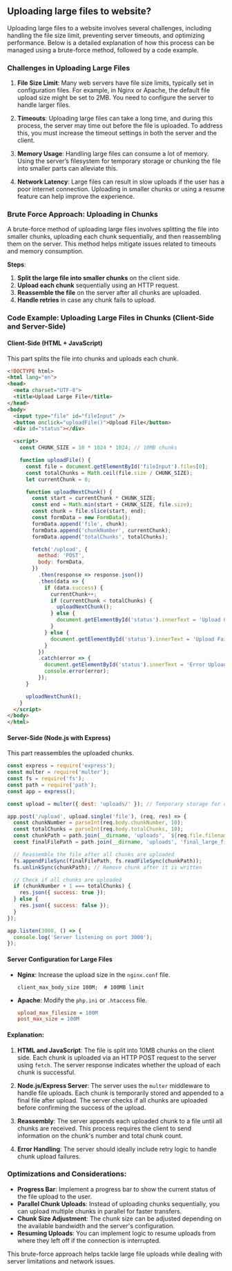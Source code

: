 ## Uploading large files to website?

Uploading large files to a website involves several challenges, including handling the file size limit, preventing server timeouts, and optimizing performance.
Below is a detailed explanation of how this process can be managed using a brute-force method, followed by a code example.

### Challenges in Uploading Large Files
1. **File Size Limit**: Many web servers have file size limits, typically set in configuration files. For example, in Nginx or Apache, the default file upload size might be set to 2MB. You need to configure the server to handle larger files.
   
2. **Timeouts**: Uploading large files can take a long time, and during this process, the server may time out before the file is uploaded. To address this, you must increase the timeout settings in both the server and the client.

3. **Memory Usage**: Handling large files can consume a lot of memory. Using the server’s filesystem for temporary storage or chunking the file into smaller parts can alleviate this.

4. **Network Latency**: Large files can result in slow uploads if the user has a poor internet connection. Uploading in smaller chunks or using a resume feature can help improve the experience.

### Brute Force Approach: Uploading in Chunks
A brute-force method of uploading large files involves splitting the file into smaller chunks, uploading each chunk sequentially, and then reassembling them on the server. This method helps mitigate issues related to timeouts and memory consumption.

**Steps**:
1. **Split the large file into smaller chunks** on the client side.
2. **Upload each chunk** sequentially using an HTTP request.
3. **Reassemble the file** on the server after all chunks are uploaded.
4. **Handle retries** in case any chunk fails to upload.

### Code Example: Uploading Large Files in Chunks (Client-Side and Server-Side)

#### Client-Side (HTML + JavaScript)
This part splits the file into chunks and uploads each chunk.

```html
<!DOCTYPE html>
<html lang="en">
<head>
  <meta charset="UTF-8">
  <title>Upload Large File</title>
</head>
<body>
  <input type="file" id="fileInput" />
  <button onclick="uploadFile()">Upload File</button>
  <div id="status"></div>

  <script>
    const CHUNK_SIZE = 10 * 1024 * 1024; // 10MB chunks

    function uploadFile() {
      const file = document.getElementById('fileInput').files[0];
      const totalChunks = Math.ceil(file.size / CHUNK_SIZE);
      let currentChunk = 0;

      function uploadNextChunk() {
        const start = currentChunk * CHUNK_SIZE;
        const end = Math.min(start + CHUNK_SIZE, file.size);
        const chunk = file.slice(start, end);
        const formData = new FormData();
        formData.append('file', chunk);
        formData.append('chunkNumber', currentChunk);
        formData.append('totalChunks', totalChunks);

        fetch('/upload', {
          method: 'POST',
          body: formData,
        })
          .then(response => response.json())
          .then(data => {
            if (data.success) {
              currentChunk++;
              if (currentChunk < totalChunks) {
                uploadNextChunk();
              } else {
                document.getElementById('status').innerText = 'Upload Complete!';
              }
            } else {
              document.getElementById('status').innerText = 'Upload Failed!';
            }
          })
          .catch(error => {
            document.getElementById('status').innerText = 'Error Uploading Chunk!';
            console.error(error);
          });
      }

      uploadNextChunk();
    }
  </script>
</body>
</html>
```

#### Server-Side (Node.js with Express)
This part reassembles the uploaded chunks.

```javascript
const express = require('express');
const multer = require('multer');
const fs = require('fs');
const path = require('path');
const app = express();

const upload = multer({ dest: 'uploads/' }); // Temporary storage for chunks

app.post('/upload', upload.single('file'), (req, res) => {
  const chunkNumber = parseInt(req.body.chunkNumber, 10);
  const totalChunks = parseInt(req.body.totalChunks, 10);
  const chunkPath = path.join(__dirname, 'uploads', `${req.file.filename}`);
  const finalFilePath = path.join(__dirname, 'uploads', 'final_large_file.ext');

  // Reassemble the file after all chunks are uploaded
  fs.appendFileSync(finalFilePath, fs.readFileSync(chunkPath));
  fs.unlinkSync(chunkPath); // Remove chunk after it is written

  // Check if all chunks are uploaded
  if (chunkNumber + 1 === totalChunks) {
    res.json({ success: true });
  } else {
    res.json({ success: false });
  }
});

app.listen(3000, () => {
  console.log('Server listening on port 3000');
});
```

#### Server Configuration for Large Files
- **Nginx**: Increase the upload size in the `nginx.conf` file.
  ```nginx
  client_max_body_size 100M;  # 100MB limit
  ```

- **Apache**: Modify the `php.ini` or `.htaccess` file.
  ```ini
  upload_max_filesize = 100M
  post_max_size = 100M
  ```

#### Explanation:
1. **HTML and JavaScript**: The file is split into 10MB chunks on the client side. Each chunk is uploaded via an HTTP POST request to the server using `fetch`. The server response indicates whether the upload of each chunk is successful.
   
2. **Node.js/Express Server**: The server uses the `multer` middleware to handle file uploads. Each chunk is temporarily stored and appended to a final file after upload. The server checks if all chunks are uploaded before confirming the success of the upload.

3. **Reassembly**: The server appends each uploaded chunk to a file until all chunks are received. This process requires the client to send information on the chunk's number and total chunk count.

4. **Error Handling**: The server should ideally include retry logic to handle chunk upload failures.

### Optimizations and Considerations:
- **Progress Bar**: Implement a progress bar to show the current status of the file upload to the user.
- **Parallel Chunk Uploads**: Instead of uploading chunks sequentially, you can upload multiple chunks in parallel for faster transfers.
- **Chunk Size Adjustment**: The chunk size can be adjusted depending on the available bandwidth and the server's configuration.
- **Resuming Uploads**: You can implement logic to resume uploads from where they left off if the connection is interrupted.

This brute-force approach helps tackle large file uploads while dealing with server limitations and network issues.
